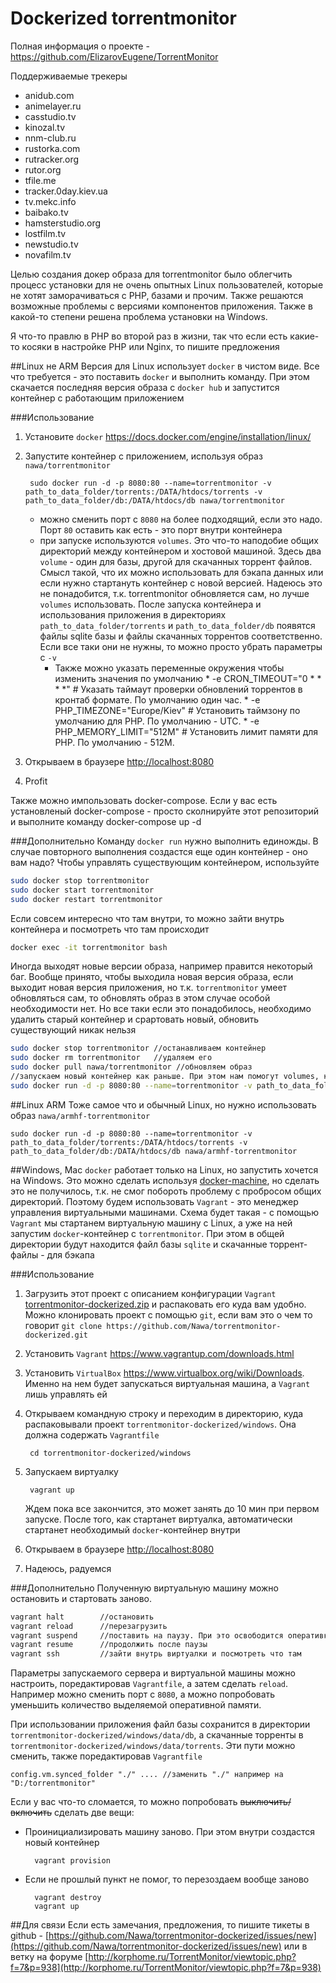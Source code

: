 Dockerized torrentmonitor
========
Полная информация о проекте - https://github.com/ElizarovEugene/TorrentMonitor

Поддерживаемые трекеры
* anidub.com
* animelayer.ru
* casstudio.tv
* kinozal.tv
* nnm-club.ru
* rustorka.com
* rutracker.org
* rutor.org
* tfile.me
* tracker.0day.kiev.ua
* tv.mekc.info
* baibako.tv
* hamsterstudio.org
* lostfilm.tv
* newstudio.tv
* novafilm.tv

Целью создания докер образа для torrentmonitor было облегчить процесс установки для не очень опытных Linux пользователей, которые не хотят заморачиваться с PHP, базами и прочим. Также решаются возможные проблемы с версиями компонентов приложения. Также в какой-то степени решена проблема установки на  Windows.

Я что-то правлю в PHP во второй раз в жизни, так что если есть какие-то косяки в настройке PHP или Nginx, то пишите предложения

##Linux не ARM
Версия для Linux использует `docker` в чистом виде. Все что требуется - это поставить `docker` и выполнить команду. При этом скачается последняя версия образа с `docker hub` и запустится контейнер с работающим приложением

###Использование
1. Установите `docker` https://docs.docker.com/engine/installation/linux/
2. Запустите контейнер с приложением, используя образ `nawa/torrentmonitor`

		sudo docker run -d -p 8080:80 --name=torrentmonitor -v path_to_data_folder/torrents:/DATA/htdocs/torrents -v path_to_data_folder/db:/DATA/htdocs/db nawa/torrentmonitor

	* можно сменить порт с `8080` на более подходящий, если это надо. Порт `80` оставить как есть - это порт внутри контейнера
	* при запуске используются `volumes`. Это что-то наподобие общих директорий между контейнером и хостовой машиной. Здесь два `volume` - один для базы, другой для скачанных торрент файлов. Смысл такой, что их можно использовать для бэкапа данных или если нужно стартануть контейнер с новой версией. Надеюсь это не понадобится, т.к. torrentmonitor обновляется сам, но лучше `volumes` использовать. После запуска контейнера и использования приложения в директориях `path_to_data_folder/torrents` и `path_to_data_folder/db` появятся файлы sqlite базы и файлы скачанных торрентов соответственно. Если все таки они не нужны, то можно просто убрать параметры с `-v`
        * Также можно указать переменные окружения чтобы изменить значения по умолчанию
                * -e CRON_TIMEOUT="0 * * * *" # Указать таймаут проверки обновлений торрентов в кронтаб формате. По умолчанию один час.
                * -e PHP_TIMEZONE="Europe/Kiev" # Установить таймзону по умолчанию для PHP. По умолчанию - UTC.
                * -e PHP_MEMORY_LIMIT="512M" # Установить лимит памяти для PHP. По умолчанию - 512M.

3. Открываем в браузере [http://localhost:8080](http://localhost:8080)
4. Profit

Также можно импользовать docker-compose.
Если у вас есть установленый docker-compose - просто сколнируйте этот репозиторий и выполните команду docker-compose up -d


###Дополнительно
Команду `docker run` нужно выполнить единожды. В случае повторного выполнения создастся еще один контейнер - оно вам надо? Чтобы управлять существующим контейнером, используйте
```bash
sudo docker stop torrentmonitor
sudo docker start torrentmonitor
sudo docker restart torrentmonitor
```
Если совсем интересно что там внутри, то можно зайти внутрь контейнера и посмотреть что там происходит
```bash
docker exec -it torrentmonitor bash
```

Иногда выходят новые версии образа, например правится некоторый баг. Вообще принято, чтобы выходила новая версия образа, если выходит новая версия приложения, но т.к. `torrentmonitor` умеет обновляться сам, то обновлять образ в этом случае особой необходимости нет. Но все таки если это понадобилось, необходимо удалить старый контейнер и срартовать новый, обновить существующий никак нельзя
```bash
sudo docker stop torrentmonitor //останавливаем контейнер
sudo docker rm torrentmonitor	//удаляем его
sudo docker pull nawa/torrentmonitor //обновляем образ
//запускаем новый контейнер как раньше. При этом нам помогут volumes, которые сохранят данные из старого контейнера
sudo docker run -d -p 8080:80 --name=torrentmonitor -v path_to_data_folder/torrents:/usr/share/nginx/html/torrentmonitor/torrents -v path_to_data_folder/db:/usr/share/nginx/html/torrentmonitor/db nawa/torrentmonitor

```

##Linux ARM
Тоже самое что и обычный Linux, но нужно использовать образ `nawa/armhf-torrentmonitor`

	sudo docker run -d -p 8080:80 --name=torrentmonitor -v path_to_data_folder/torrents:/DATA/htdocs/torrents -v path_to_data_folder/db:/DATA/htdocs/db nawa/armhf-torrentmonitor

##Windows, Mac
`docker` работает только на Linux, но запустить хочется на Windows. Это можно сделать используя [docker-machine](https://docs.docker.com/engine/installation/windows/), но сделать это не получилось, т.к. не смог побороть проблему с пробросом общих директорий. Поэтому будем использовать `Vagrant` - это менеджер управления виртуальными машинами. Схема будет такая - с помощью `Vagrant` мы стартанем виртуальную машину c Linux, а уже на ней запустим `docker`-контейнер с `torrentmonitor`. При этом в общей директории будут находится файл базы `sqlite` и скачанные торрент-файлы - для бэкапа

###Использование

1. Загрузить этот проект с описанием конфигурации `Vagrant` [torrentmonitor-dockerized.zip](https://github.com/Nawa/torrentmonitor-dockerized/archive/master.zip) и распаковать его куда вам удобно. Можно клонировать проект с помощью `git`, если вам это о чем то говорит `git clone https://github.com/Nawa/torrentmonitor-dockerized.git`
2. Установить `Vagrant` https://www.vagrantup.com/downloads.html
3. Установить `VirtualBox` https://www.virtualbox.org/wiki/Downloads. Именно на нем будет запускаться виртуальная машина, а `Vagrant` лишь управлять ей
4. Открываем командную строку и переходим в директорию, куда распаковывали проект `torrentmonitor-dockerized/windows`. Она должна содержать `Vagrantfile`

		cd torrentmonitor-dockerized/windows
5. Запускаем виртуалку

		vagrant up

	Ждем пока все закончится, это может занять до 10 мин при первом запуске. После того, как стартанет виртуалка, автоматически стартанет необходимый `docker`-контейнер внутри
6. Открываем в браузере [http://localhost:8080](http://localhost:8080)
7. Надеюсь, радуемся

###Дополнительно
Полученную виртуальную машину можно остановить и стартовать заново.
```bash
vagrant halt		//остановить
vagrant reload		//перезагрузить
vagrant suspend		//поставить на паузу. При это освободится оперативка
vagrant resume		//продолжить после паузы
vagrant ssh			//зайти внутрь виртуалки и посмотреть что там
```

Параметры запускаемого сервера и виртуальной машины можно настроить, поредактировав `Vagrantfile`, а затем сделать `reload`. Например можно сменить порт с `8080`, а можно попробовать уменьшить количество выделяемой оперативной памяти.

При использовании приложения файл базы сохранится в директории `torrentmonitor-dockerized/windows/data/db`, а скачанные торренты в `torrentmonitor-dockerized/windows/data/torrents`. Эти пути можно сменить, также поредактировав `Vagrantfile`
```
config.vm.synced_folder "./" .... //заменить "./" например на "D:/torrentmonitor"
```



Если у вас что-то сломается, то можно попробовать ~~выключить/включить~~ сделать две вещи:
* Проинициализировать машину заново. При этом внутри создастся новый контейнер

		vagrant provision

* Если не прошлый пункт не помог, то перезоздаем вообще заново

		vagrant destroy
		vagrant up




##Для связи
Если есть замечания, предложения, то пишите тикеты в github - [https://github.com/Nawa/torrentmonitor-dockerized/issues/new](https://github.com/Nawa/torrentmonitor-dockerized/issues/new) или в ветку на форуме [http://korphome.ru/TorrentMonitor/viewtopic.php?f=7&p=938](http://korphome.ru/TorrentMonitor/viewtopic.php?f=7&p=938)

